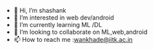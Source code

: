 - 👋 Hi, I’m shashank
- 👀 I’m interested in web dev/android
- 🌱 I’m currently learning ML /DL
- 💞️ I’m looking to collaborate on ML,web,android
- 📫 How to reach me :wankhade@iitk.ac.in

<!---
shashank1310/shashank1310 is a ✨ special ✨ repository because its `README.md` (this file) appears on your GitHub profile.
You can click the Preview link to take a look at your changes.
--->
